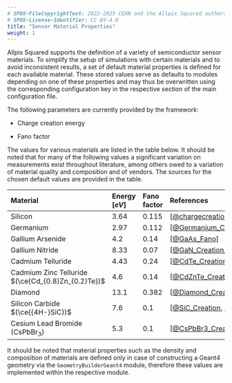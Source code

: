 ```yaml
---
# SPDX-FileCopyrightText: 2022-2025 CERN and the Allpix Squared authors
# SPDX-License-Identifier: CC-BY-4.0
title: "Sensor Material Properties"
weight: 1
---
```


Allpix Squared supports the definition of a variety of semiconductor sensor materials. To simplify the setup of simulations
with certain materials and to avoid inconsistent results, a set of default material properties is defined for each available
material. These stored values serve as defaults to modules depending on one of these properties and may thus be overwritten
using the corresponding configuration key in the respective section of the main configuration file.

The following parameters are currently provided by the framework:

- Charge creation energy

- Fano factor

The values for various materials are listed in the table below. It should be noted that for many of the following values a
significant variation on measurements exist throughout literature, among others owed to a variation of material quality and
composition and of vendors. The sources for the chosen default values are provided in the table.

| Material                                             | Energy $`[eV]`$ | Fano factor | References                             |
|:-----------------------------------------------------|:----------------|:------------|:---------------------------------------|
| Silicon                                              | 3.64            | 0.115       | \[[@chargecreation], [@fano]\]         |
| Germanium                                            | 2.97            | 0.112       | \[[@Germanium_Creation_Fano]\]         |
| Gallium Arsenide                                     | 4.2             | 0.14        | \[[@GaAs_Fano]\]                       |
| Gallium Nitride                                      | 8.33            | 0.07        | \[[@GaN_Creation_Fano]\]               |
| Cadmium Telluride                                    | 4.43            | 0.24        | \[[@CdTe_Creation], [@CdTe_Fano]\]     |
| Cadmium Zinc Telluride $`(\ce{Cd_{0.8}Zn_{0.2}Te})`$ | 4.6             | 0.14        | \[[@CdZnTe_Creation], [@CdZnTe_Fano]\] |
| Diamond                                              | 13.1            | 0.382       | \[[@Diamond_Creation_Fano]\]           |
| Silicon Carbide $`(\ce{{4H-}SiC})`$                  | 7.6             | 0.1         | \[[@SiC_Creation], [@SiC_Fano]\]       |
| Cesium Lead Bromide (CsPbBr<sub>3</sub>)             | 5.3             | 0.1         | \[[@CsPbBr3_Creation],[@CsPbBr3_Fano]\]|

It should be noted that material properties such as the density and composition of materials are defined only in case of
constructing a Geant4 geometry via the `GeometryBuilderGeant4` module, therefore these values are implemented within the
respective module.


[@chargecreation]: https://doi.org/10.1103/PhysRevB.1.2945
[@fano]: https://doi.org/10.1103/PhysRevB.22.5565
[@Germanium_Creation_Fano]: https://doi.org/10.1016/0883-2889(91)90002-I
[@GaAs_Fano]: https://doi.org/10.1063/1.1406546
[@GaN_Creation_Fano]: https://etd.ohiolink.edu/apexprod/rws_etd/send_file/send?accession=osu1448405475
[@CdTe_Creation]: https://doi.org/10.1016/0029-554X(74)90662-4
[@CdTe_Fano]: https://doi.org/10.1016/j.nima.2018.09.025
[@CdZnTe_Creation]: https://doi.org/10.1016/j.astropartphys.2021.102563
[@CdZnTe_Fano]: https://doi.org/10.1109/23.322857
[@Diamond_Creation_Fano]: https://doi.org/10.1002/pssa.201600195
[@SiC_Creation]: https://doi.org/10.1109/NSSMIC.2005.1596542
[@SiC_Fano]: https://doi.org/10.1016/j.nima.2010.08.046
[@CsPbBr3_Creation]: https://doi.org/10.1038/s41467-018-04073-3
[@CsPbBr3_Fano]: https://doi.org/10.1038/s41566-020-00727-1
